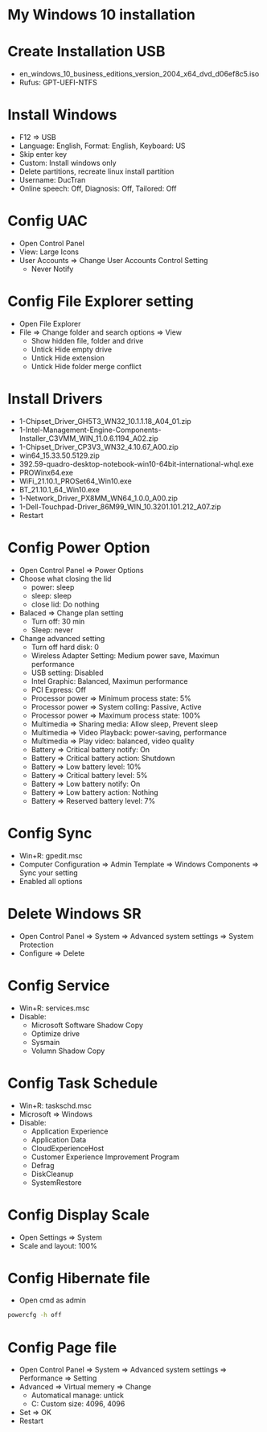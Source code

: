 # My Windows 10 installation

# Create Installation USB
*  en_windows_10_business_editions_version_2004_x64_dvd_d06ef8c5.iso
*  Rufus: GPT-UEFI-NTFS

# Install Windows
*  F12 => USB
*  Language: English, Format: English, Keyboard: US
*  Skip enter key
*  Custom: Install windows only
*  Delete partitions, recreate linux install partition
*  Username: DucTran
*  Online speech: Off, Diagnosis: Off, Tailored: Off

# Config UAC
*  Open Control Panel
*  View: Large Icons
*  User Accounts => Change User Accounts Control Setting
    *  Never Notify

# Config File Explorer setting
*  Open File Explorer
*  File => Change folder and search options => View
    *  Show hidden file, folder and drive
    *  Untick Hide empty drive
    *  Untick Hide extension
    *  Untick Hide folder merge conflict

# Install Drivers
*  1-Chipset_Driver_GH5T3_WN32_10.1.1.18_A04_01.zip
*  1-Intel-Management-Engine-Components-Installer_C3VMM_WIN_11.0.6.1194_A02.zip
*  1-Chipset_Driver_CP3V3_WN32_4.10.67_A00.zip
*  win64_15.33.50.5129.zip
*  392.59-quadro-desktop-notebook-win10-64bit-international-whql.exe
*  PROWinx64.exe
*  WiFi_21.10.1_PROSet64_Win10.exe
*  BT_21.10.1_64_Win10.exe
*  1-Network_Driver_PX8MM_WN64_1.0.0_A00.zip
*  1-Dell-Touchpad-Driver_86M99_WIN_10.3201.101.212_A07.zip
*  Restart

# Config Power Option
*  Open Control Panel => Power Options
*  Choose what closing the lid
    *  power: sleep
    *  sleep: sleep
    *  close lid: Do nothing
*  Balaced => Change plan setting
    *  Turn off: 30 min
    *  Sleep: never
*  Change advanced setting
    *  Turn off hard disk: 0
    *  Wireless Adapter Setting: Medium power save, Maximun performance
    *  USB setting: Disabled
    *  Intel Graphic: Balanced, Maximun performance
    *  PCI Express: Off
    *  Processor power => Minimum process state: 5%
    *  Processor power => System colling: Passive, Active
    *  Processor power => Maximum process state: 100%
    *  Multimedia => Sharing media: Allow sleep, Prevent sleep
    *  Multimedia => Video Playback: power-saving, performance
    *  Multimedia => Play video: balanced, video quality
    *  Battery => Critical battery notify: On
    *  Battery => Critical battery action: Shutdown
    *  Battery => Low battery level: 10%
    *  Battery => Critical battery level: 5%
    *  Battery => Low battery notify: On
    *  Battery => Low battery action: Nothing
    *  Battery => Reserved battery level: 7%

# Config Sync
*  Win+R: gpedit.msc
*  Computer Configuration => Admin Template => Windows Components => Sync your setting
*  Enabled all options

# Delete Windows SR
*  Open Control Panel => System => Advanced system settings => System Protection
*  Configure => Delete

# Config Service
*  Win+R: services.msc
*  Disable:
    *  Microsoft Software Shadow Copy
    *  Optimize drive
    *  Sysmain
    *  Volumn Shadow Copy

# Config Task Schedule
*  Win+R: taskschd.msc
*  Microsoft => Windows
*  Disable:
    *  Application Experience
    *  Application Data
    *  CloudExperienceHost
    *  Customer Experience Improvement Program
    *  Defrag
    *  DiskCleanup
    *  SystemRestore

# Config Display Scale
*  Open Settings => System
*  Scale and layout: 100%

# Config Hibernate file
*  Open cmd as admin
```bash
powercfg -h off
```

# Config Page file
*  Open Control Panel => System => Advanced system settings => Performance => Setting
*  Advanced => Virtual memery => Change
    *  Automatical manage: untick
    *  C: Custom size: 4096, 4096
*  Set => OK
*  Restart